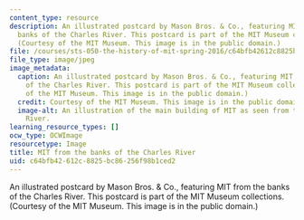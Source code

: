 ```yaml
---
content_type: resource
description: An illustrated postcard by Mason Bros. & Co., featuring MIT from the
  banks of the Charles River. This postcard is part of the MIT Museum collections.
  (Courtesy of the MIT Museum. This image is in the public domain.)
file: /courses/sts-050-the-history-of-mit-spring-2016/c64bfb42612c8825bc86256f98b1ced2_STS-050S16.jpg
file_type: image/jpeg
image_metadata:
  caption: An illustrated postcard by Mason Bros. & Co., featuring MIT from the banks
    of the Charles River. This postcard is part of the MIT Museum collections. (Courtesy
    of the MIT Museum. This image is in the public domain.)
  credit: Courtesy of the MIT Museum. This image is in the public domain.
  image-alt: An illustration of the main building of MIT as seen from the Charles
    River.
learning_resource_types: []
ocw_type: OCWImage
resourcetype: Image
title: MIT from the banks of the Charles River
uid: c64bfb42-612c-8825-bc86-256f98b1ced2
---
```

An illustrated postcard by Mason Bros. & Co., featuring MIT from the banks of the Charles River. This postcard is part of the MIT Museum collections. (Courtesy of the MIT Museum. This image is in the public domain.)


